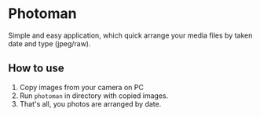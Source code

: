 # Photoman
Simple and easy application, which quick arrange your media files by taken date and type (jpeg/raw).

## How to use
1. Copy images from your camera on PC
2. Run `photoman` in directory with copied images.
3. That's all, you photos are arranged by date.

